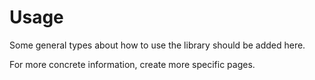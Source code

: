 # Usage

Some general types about how to use the library should be added here.

For more concrete information, create more specific pages.